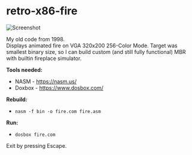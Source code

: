 # retro-x86-fire

![Screenshot](https://user-images.githubusercontent.com/30597915/155018655-c37e1d18-d7a9-4f4f-8bc9-06963c5c13e9.png)

My old code from 1998.  
Displays animated fire on VGA 320x200 256-Color Mode.
Target was smallest binary size, so I can build custom (and still fully functional) MBR with builtin fireplace simulator.  

**Tools needed:**
- NASM - https://nasm.us/
- Doxbox - https://www.dosbox.com/

**Rebuild:**
- `nasm -f bin -o fire.com fire.asm`

**Run:**
- `dosbox fire.com`

Exit by pressing Escape.
